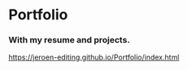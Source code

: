 # Portfolio

### With my resume and projects.


https://jeroen-editing.github.io/Portfolio/index.html